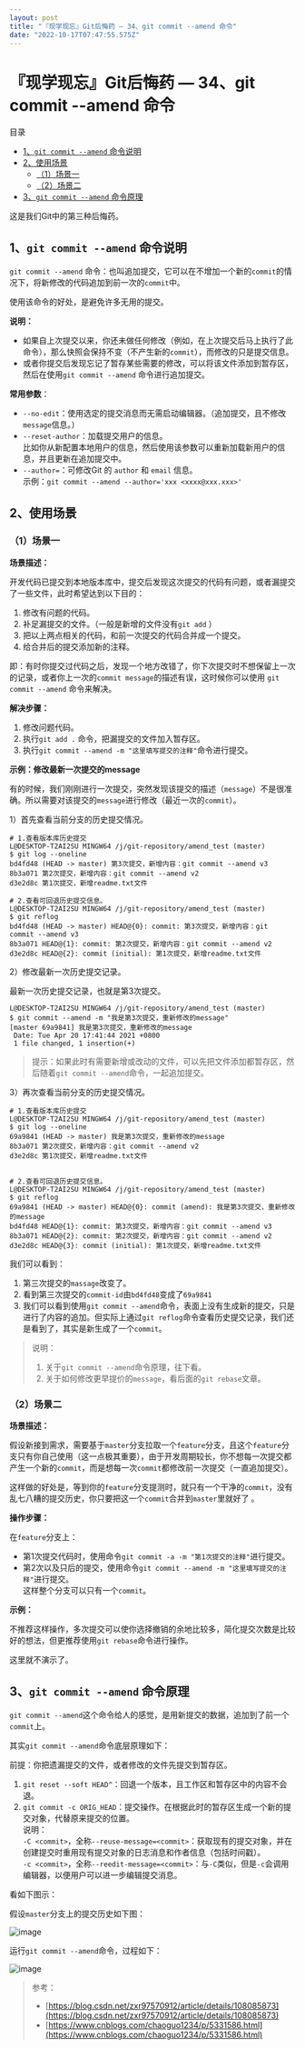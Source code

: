 ```yaml
---
layout: post
title: "『现学现忘』Git后悔药 — 34、git commit --amend 命令"
date: "2022-10-17T07:47:55.575Z"
---
```

『现学现忘』Git后悔药 — 34、git commit --amend 命令
=======================================

目录

*   [1、`git commit --amend` 命令说明](#1git-commit---amend-命令说明)
*   [2、使用场景](#2使用场景)
    *   [（1）场景一](#1场景一)
    *   [（2）场景二](#2场景二)
*   [3、`git commit --amend` 命令原理](#3git-commit---amend-命令原理)

这是我们Git中的第三种后悔药。

1、`git commit --amend` 命令说明
---------------------------

`git commit --amend` 命令：也叫追加提交，它可以在不增加一个新的`commit`的情况下，将新修改的代码追加到前一次的`commit`中。

使用该命令的好处，是避免许多无用的提交。

**说明：**

*   如果自上次提交以来，你还未做任何修改（例如，在上次提交后马上执行了此命令），那么快照会保持不变（不产生新的`commit`），而修改的只是提交信息。
*   或者你提交后发现忘记了暂存某些需要的修改，可以将该文件添加到暂存区，然后在使用`git commit --amend` 命令进行追加提交。

**常用参数**：

*   `--no-edit`：使用选定的提交消息而无需启动编辑器。（追加提交，且不修改`message`信息。）
*   `--reset-author`：加载提交用户的信息。  
    比如你从新配置本地用户的信息，然后使用该参数可以重新加载新用户的信息，并且更新在追加提交中。
*   `--author=`：可修改Git 的 `author` 和 `email` 信息。  
    示例：`git commit --amend --author='xxx <xxxx@xxx.xxx>'`

2、使用场景
------

### （1）场景一

**场景描述：**

开发代码已提交到本地版本库中，提交后发现这次提交的代码有问题，或者漏提交了一些文件，此时希望达到以下目的：

1.  修改有问题的代码。
2.  补足漏提交的文件。（一般是新增的文件没有`git add` ）
3.  把以上两点相关的代码，和前一次提交的代码合并成一个提交。
4.  给合并后的提交添加新的注释。

即：有时你提交过代码之后，发现一个地方改错了，你下次提交时不想保留上一次的记录，或者你上一次的`commit message`的描述有误，这时候你可以使用 `git commit --amend` 命令来解决。

**解决步骤：**

1.  修改问题代码。
2.  执行`git add .` 命令，把漏提交的文件加入暂存区。
3.  执行`git commit --amend -m "这里填写提交的注释"`命令进行提交。

**示例：修改最新一次提交的message**

有的时候，我们刚刚进行一次提交，突然发现该提交的描述（`message`）不是很准确。所以需要对该提交的`message`进行修改（最近一次的`commit`）。

1）首先查看当前分支的历史提交情况。

    # 1.查看版本库历史提交
    L@DESKTOP-T2AI2SU MINGW64 /j/git-repository/amend_test (master)
    $ git log --oneline
    bd4fd48 (HEAD -> master) 第3次提交，新增内容：git commit --amend v3
    8b3a071 第2次提交，新增内容：git commit --amend v2
    d3e2d8c 第1次提交，新增readme.txt文件
    
    # 2.查看可回退历史提交信息。
    L@DESKTOP-T2AI2SU MINGW64 /j/git-repository/amend_test (master)
    $ git reflog
    bd4fd48 (HEAD -> master) HEAD@{0}: commit: 第3次提交，新增内容：git commit --amend v3
    8b3a071 HEAD@{1}: commit: 第2次提交，新增内容：git commit --amend v2
    d3e2d8c HEAD@{2}: commit (initial): 第1次提交，新增readme.txt文件
    

2）修改最新一次历史提交记录。

最新一次历史提交记录，也就是第3次提交。

    L@DESKTOP-T2AI2SU MINGW64 /j/git-repository/amend_test (master)
    $ git commit --amend -m "我是第3次提交，重新修改的message"
    [master 69a9841] 我是第3次提交，重新修改的message
     Date: Tue Apr 20 17:41:44 2021 +0800
     1 file changed, 1 insertion(+)
    

> 提示：如果此时有需要新增或改动的文件，可以先把文件添加都暂存区，然后随着`git commit --amend`命令，一起追加提交。

3）再次查看当前分支的历史提交情况。

    # 1.查看版本库历史提交
    L@DESKTOP-T2AI2SU MINGW64 /j/git-repository/amend_test (master)
    $ git log --oneline
    69a9841 (HEAD -> master) 我是第3次提交，重新修改的message
    8b3a071 第2次提交，新增内容：git commit --amend v2
    d3e2d8c 第1次提交，新增readme.txt文件
    
    
    # 2.查看可回退历史提交信息。
    L@DESKTOP-T2AI2SU MINGW64 /j/git-repository/amend_test (master)
    $ git reflog
    69a9841 (HEAD -> master) HEAD@{0}: commit (amend): 我是第3次提交，重新修改的message
    bd4fd48 HEAD@{1}: commit: 第3次提交，新增内容：git commit --amend v3
    8b3a071 HEAD@{2}: commit: 第2次提交，新增内容：git commit --amend v2
    d3e2d8c HEAD@{3}: commit (initial): 第1次提交，新增readme.txt文件
    

我们可以看到：

1.  第三次提交的`massage`改变了。
2.  看到第三次提交的`commit-id`由`bd4fd48`变成了`69a9841`
3.  我们可以看到使用`git commit --amend`命令，表面上没有生成新的提交，只是进行了内容的追加。但实际上通过`git reflog`命令查看历史提交记录，我们还是看到了，其实是新生成了一个`commit`。

> 说明：
> 
> 1.  关于`git commit --amend`命令原理，往下看。
> 2.  关于如何修改更早提价的`message`，看后面的`git rebase`文章。

### （2）场景二

**场景描述：**

假设新接到需求，需要基于`master`分支拉取一个`feature`分支，且这个`feature`分支只有你自己使用（这一点极其重要），由于开发周期较长，你不想每一次提交都产生一个新的`commit`，而是想每一次`commit`都修改前一次提交（一直追加提交）。

这样做的好处是，等到你的`feature`分支提测时，就只有一个干净的`commit`，没有乱七八糟的提交历史，你只要把这一个`commit`合并到`master`里就好了 。

**操作步骤：**

在`feature`分支上：

*   第1次提交代码时，使用命令`git commit -a -m "第1次提交的注释"`进行提交。
*   第2次以及只后的提交，使用命令`git commit --amend -m "这里填写提交的注释"`进行提交。  
    这样整个分支可以只有一个`commit`。

**示例：**

不推荐这样操作，多次提交可以使你选择撤销的余地比较多，简化提交次数是比较好的想法，但更推荐使用`git rebase`命令进行操作。

这里就不演示了。

3、`git commit --amend` 命令原理
---------------------------

`git commit --amend`这个命令给人的感觉，是用新提交的数据，追加到了前一个`commit`上。

其实`git commit --amend`命令底层原理如下：

前提：你把遗漏提交的文件，或者修改的文件先提交到暂存区。

1.  `git reset --soft HEAD^`：回退一个版本，且工作区和暂存区中的内容不会退。
2.  `git commit -c ORIG_HEAD`：提交操作。在根据此时的暂存区生成一个新的提交对象，代替原来提交的位置。  
    说明：  
    `-C <commit>`，全称`--reuse-message=<commit>`：获取现有的提交对象，并在创建提交时重用现有提交对象的日志消息和作者信息（包括时间戳）。  
    `-c <commit>`，全称`--reedit-message=<commit>`：与`-C`类似，但是`-c`会调用编辑器，以便用户可以进一步编辑提交消息。

看如下图示：

假设`master`分支上的提交历史如下图：

![image](https://img2022.cnblogs.com/blog/909968/202210/909968-20221017110224822-1610694887.png)

运行`git commit --amend`命令，过程如下：

![image](https://img2022.cnblogs.com/blog/909968/202210/909968-20221017110250032-1510551336.png)

> 参考：
> 
> *   [https://blog.csdn.net/zxr97570912/article/details/108085873](https://blog.csdn.net/zxr97570912/article/details/108085873)
> *   [https://www.cnblogs.com/chaoguo1234/p/5331586.html](https://www.cnblogs.com/chaoguo1234/p/5331586.html)